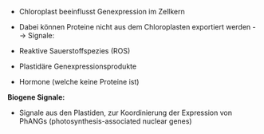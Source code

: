- Chloroplast beeinflusst Genexpression im Zellkern

- Dabei können Proteine nicht aus dem Chloroplasten exportiert werden 
--> Signale:
- Reaktive Sauerstoffspezies (ROS)
- Plastidäre Genexpressionsprodukte 
- Hormone (welche keine Proteine ist)


**Biogene Signale:**
- Signale aus den Plastiden, zur Koordinierung der Expression von PhANGs (photosynthesis-associated nuclear genes)
